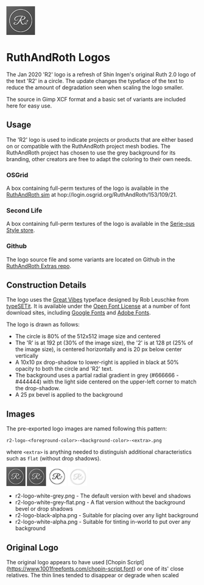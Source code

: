 <img src="r2-logo-white-grey.png" width="75" height="75">

# RuthAndRoth Logos

The Jan 2020 'R2' logo is a refresh of Shin Ingen's original Ruth 2.0 logo
of the text 'R2' in a circle.  The update changes the typeface of the text
to reduce the amount of degradation seen when scaling the logo smaller.

The source in Gimp XCF format and a basic set of variants are included here
for easy use.

## Usage

The 'R2' logo is used to indicate projects or products that are either based on
or compatible with the RuthAndRoth project mesh bodies.  The RuthAndRoth project
has chosen to use the grey background for its branding, other creators are free
to adapt the coloring to their own needs.

### OSGrid

A box containing full-perm textures of the logo is available in the
[RuthAndRoth sim](hop://login.osgrid.org/RuthAndRoth/153/109/21)
at hop://login.osgrid.org/RuthAndRoth/153/109/21.

### Second Life

A box containing full-perm textures of the logo is available in the
[Serie-ous Style store](http://maps.secondlife.com/secondlife/Fireheart/240/229/21).

### Github

The logo source file and some variants are located on Github in the
[RuthAndRoth Extras repo](https://github.com/RuthAndRoth/Extras/tree/master/Textures/Logo).

## Construction Details

The logo uses the [Great Vibes](https://fonts.google.com/specimen/Great+Vibes)
typeface designed by Rob Leuschke from [typeSETit](http://www.typesetit.com).
It is available under the
[Open Font License](http://scripts.sil.org/cms/scripts/page.php?site_id=nrsi&id=OFL_web)
at a number of font download sites, including
[Google Fonts](https://fonts.google.com/specimen/Great+Vibes) and
[Adobe Fonts](https://fonts.adobe.com/fonts/great-vibes).

The logo is drawn as follows:

* The circle is 80% of the 512x512 image size and centered
* The 'R' is at 192 pt (30% of the image size), the '2' is at 128 pt
  (25% of the image size), is centered horizontally and is 20 px below
  center vertically
* A 10x10 px drop-shadow to lower-right is applied in black at 50%
  opacity to both the circle and 'R2' text.
* The background uses a partial radial gradient in grey (#666666 -
  #444444) with the light side centered on the upper-left corner to
  match the drop-shadow.
* A 25 px bevel is applied to the background

## Images

The pre-exported logo images are named following this pattern:

    r2-logo-<foreground-color>-<background-color>-<extra>.png

where `<extra>` is anything needed to distinguish additional characteristics
such as `flat` (without drop shadows).

<img src="r2-logo-white-grey.png" width="50" height="50"> <img src="r2-logo-white-grey-flat.png" width="50" height="50"> <img src="r2-logo-black-alpha.png" width="50" height="50"> <img src="r2-logo-white-alpha.png" width="50" height="50">

* r2-logo-white-grey.png - The default version with bevel and shadows
* r2-logo-white-grey-flat.png - A flat version without the background bevel
  or drop shadows
* r2-logo-black-alpha.png - Suitable for placing over any light background
* r2-logo-white-alpha.png - Suitable for tinting in-world to put over
  any background

## Original Logo

The original logo appears to have used [Chopin Script]
(https://www.1001freefonts.com/chopin-script.font) or one of its'
close relatives.  The thin lines tended to disappear or degrade
when scaled
